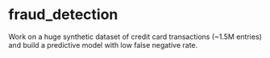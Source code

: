 # fraud_detection
Work on a huge synthetic dataset of credit card transactions (~1.5M entries) and build a predictive model with low false negative rate.
